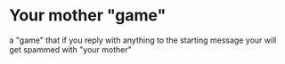# Your mother "game"
a "game" that if you reply with anything to the starting message your will get spammed with "your mother"
